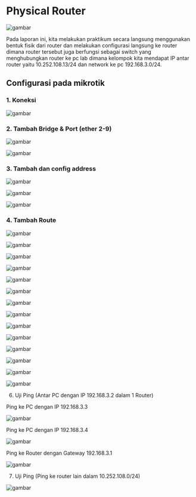 # Physical Router

![gambar](asset/ciscophysical1.PNG)

Pada laporan ini, kita melakukan praktikum secara langsung menggunakan bentuk fisik dari router dan melakukan configurasi langsung ke router dimana router
tersebut juga berfungsi sebagai switch yang menghubungkan router ke pc lab dimana kelompok kita mendapat IP antar router yaitu 10.252.108.13/24 dan network ke pc 192.168.3.0/24.

## Configurasi pada mikrotik

### 1. Koneksi

![gambar](asset/01.png)

### 2. Tambah Bridge & Port (ether 2-9)

![gambar](asset/bridge.png)

![gambar](asset/ether1-9.png)

### 3. Tambah dan config address

![gambar](asset/adress(kepc).png)

![gambar](asset/adress(kerouter).png)

![gambar](asset/adresslist.png)

### 4. Tambah Route

![gambar](asset/setrouteatas.png)

![gambar](asset/setroutekita.png)

![gambar](asset/setroute1.png)

![gambar](asset/setroute2.png)

![gambar](asset/setroute4.png)

![gambar](asset/setroute5.png)

![gambar](asset/setroute6.png)

![gambar](asset/setroute7.png)

![gambar](asset/setroute8.png)

![gambar](asset/setroute9.png)

![gambar](asset/setroute10.png)

![gambar](asset/routelist1.png)

![gambar](asset/routelist2.png)

![gambar](asset/iprouteprint.png)

6. Uji Ping (Antar PC dengan IP 192.168.3.2 dalam 1 Router)

Ping ke PC dengan IP 192.168.3.3

![gambar](asset/pingke3.png)

Ping ke PC dengan IP 192.168.3.4

![gambar](asset/pingke4.png)

Ping ke Router dengan Gateway 192.168.3.1

![gambar](asset/pingkerouter.png)

7. Uji Ping (Ping ke router lain dalam 10.252.108.0/24)

![gambar](asset/pingantarrouter.png)
